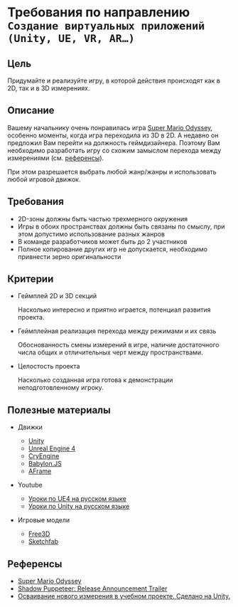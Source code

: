 # Требования по направлению `Создание виртуальных приложений (Unity, UE, VR, AR…)`

## Цель

Придумайте и реализуйте игру, в которой действия происходят как в 2D, так и в 3D измерениях.

## Описание

Вашему начальнику очень понравилась игра [Super Mario Odyssey](https://youtu.be/_G7zimesCXM), особенно моменты, когда игра переходила из 3D в 2D. А недавно он предложил Вам перейти на должность геймдизайнера. Поэтому Вам необходимо разработать игру со схожим замыслом перехода между измерениями (см. [референсы](#референсы)).

При этом разрешается выбрать любой жанр/жанры и использовать любой игровой движок.

## Требования

* 2D-зоны должны быть частью трехмерного окружения
* Игры в обоих пространствах должны быть связаны по смыслу, при этом допустимо использование разных жанров
* В команде разработчиков может быть до 2 участников
* Полное копирование других игр не допускается, необходимо привнести зерно оригинальности

## Критерии

* Геймплей 2D и 3D секций

    Насколько интересно и приятно играется, потенциал развития проекта.

* Геймплейная реализация перехода между режимами и их связь

    Обоснованность смены измерений в игре, наличие достаточного числа общих и отличительных черт между пространствами.
    
* Целостость проекта

    Насколько созданная игра готова к демонстрации неподготовленному игроку.

## Полезные материалы

* Движки
    * [Unity](https://unity.com/ru)
    * [Unreal Engine 4](https://www.unrealengine.com)
    * [CryEngine](https://www.cryengine.com/)
    * [Babylon.JS](https://www.babylonjs.com/)
    * [AFrame](https://aframe.io/)

* Youtube
    * [Уроки по UE4 на русском языке](https://www.youtube.com/channel/UCLbkGIcYJxxL0tciH9RVebg)
    * [Уроки по Unity на русском языке](https://www.youtube.com/watch?v=wiBYx7n6ey4&list=PL0lO_mIqDDFVNOKquWCHh4n-Ird5HRB_1)

* Игровые модели
    * [Free3D](https://free3d.com/ru/)
    * [Sketchfab](https://sketchfab.com/3d-models/popular)

## Референсы
* [Super Mario Odyssey](https://youtu.be/_G7zimesCXM)
* [Shadow Puppeteer: Release Announcement Trailer](https://www.youtube.com/watch?v=noR7MNATDOA)
* [Осваивание нового измерения в учебном проекте. Сделано на Unity.](https://vk.com/video-169199183_456242302)
